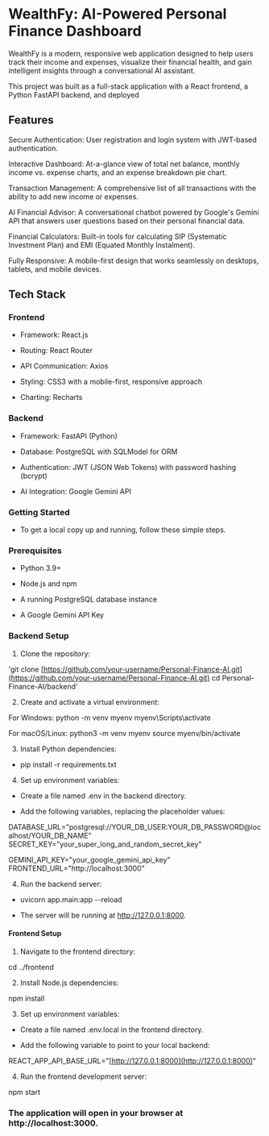 # WealthFy: AI-Powered Personal Finance Dashboard

WealthFy is a modern, responsive web application designed to help users track their income and expenses, visualize their financial health, and gain intelligent insights through a conversational AI assistant.

This project was built as a full-stack application with a React frontend, a Python FastAPI backend, and deployed 

## Features

Secure Authentication: User registration and login system with JWT-based authentication.

Interactive Dashboard: At-a-glance view of total net balance, monthly income vs. expense charts, and an expense breakdown pie chart.

Transaction Management: A comprehensive list of all transactions with the ability to add new income or expenses.

AI Financial Advisor: A conversational chatbot powered by Google's Gemini API that answers user questions based on their personal financial data.

Financial Calculators: Built-in tools for calculating SIP (Systematic Investment Plan) and EMI (Equated Monthly Instalment).

Fully Responsive: A mobile-first design that works seamlessly on desktops, tablets, and mobile devices.

## Tech Stack

### Frontend

- Framework: React.js

- Routing: React Router

- API Communication: Axios

- Styling: CSS3 with a mobile-first, responsive approach

- Charting: Recharts

### Backend

- Framework: FastAPI (Python)

- Database: PostgreSQL with SQLModel for ORM

- Authentication: JWT (JSON Web Tokens) with password hashing (bcrypt)

- AI Integration: Google Gemini API

### Getting Started

- To get a local copy up and running, follow these simple steps.

### Prerequisites

- Python 3.9+

- Node.js and npm

- A running PostgreSQL database instance

- A Google Gemini API Key

### Backend Setup

1. Clone the repository:

 'git clone [https://github.com/your-username/Personal-Finance-AI.git](https://github.com/your-username/Personal-Finance-AI.git)
 cd Personal-Finance-AI/backend'


2. Create and activate a virtual environment:

For Windows:
  python -m venv myenv
  myenv\Scripts\activate

For macOS/Linux:
  python3 -m venv myenv
  source myenv/bin/activate


3. Install Python dependencies:

- pip install -r requirements.txt


4. Set up environment variables:

- Create a file named .env in the backend directory.

- Add the following variables, replacing the placeholder values:

DATABASE_URL="postgresql://YOUR_DB_USER:YOUR_DB_PASSWORD@localhost/YOUR_DB_NAME"
SECRET_KEY="your_super_long_and_random_secret_key"

GEMINI_API_KEY="your_google_gemini_api_key"
FRONTEND_URL="http://localhost:3000"


4. Run the backend server:

- uvicorn app.main:app --reload

- The server will be running at http://127.0.0.1:8000.

#### Frontend Setup

1. Navigate to the frontend directory:

cd ../frontend


2. Install Node.js dependencies:

npm install


3. Set up environment variables:

- Create a file named .env.local in the frontend directory.

- Add the following variable to point to your local backend:

 REACT_APP_API_BASE_URL="[http://127.0.0.1:8000](http://127.0.0.1:8000)"


4. Run the frontend development server:

 npm start


### The application will open in your browser at http://localhost:3000.


